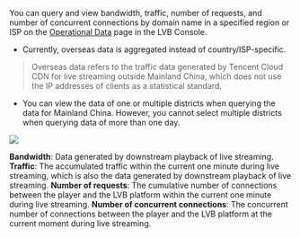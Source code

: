 You can query and view bandwidth, traffic, number of requests, and number of concurrent connections by domain name in a specified region or ISP on the [Operational Data](https://console.cloud.tencent.com/live/analysis/total) page in the LVB Console.
- Currently, overseas data is aggregated instead of country/ISP-specific.
> Overseas data refers to the traffic data generated by Tencent Cloud CDN for live streaming outside Mainland China, which does not use the IP addresses of clients as a statistical standard.
- You can view the data of one or multiple districts when querying the data for Mainland China. However, you cannot select multiple districts when querying data of more than one day.

![](https://main.qcloudimg.com/raw/be61bac57bb19f6e371a21eaf4c5b8a3.png)

**Bandwidth**: Data generated by downstream playback of live streaming.
**Traffic**: The accumulated traffic within the current one minute during live streaming, which is also the data generated by downstream playback of live streaming.
**Number of requests**: The cumulative number of connections between the player and the LVB platform within the current one minute during live streaming.
**Number of concurrent connections**: The concurrent number of connections between the player and the LVB platform at the current moment during live streaming.
